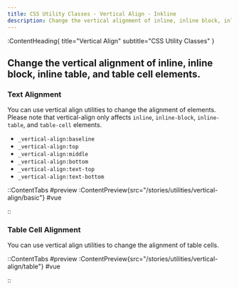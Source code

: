 ```yaml
---
title: CSS Utility Classes - Vertical Align - Inkline
description: Change the vertical alignment of inline, inline block, inline table, and table cell elements. 
---
```


:ContentHeading{ title="Vertical Align" subtitle="CSS Utility Classes" }
## Change the vertical alignment of inline, inline block, inline table, and table cell elements. 

### Text Alignment
You can use vertical align utilities to change the alignment of elements. Please note that vertical-align only affects `inline`, `inline-block`, `inline-table`, and `table-cell` elements.

- `_vertical-align:baseline`
- `_vertical-align:top`
- `_vertical-align:middle`
- `_vertical-align:bottom`
- `_vertical-align:text-top`
- `_vertical-align:text-bottom`

::ContentTabs
#preview
:ContentPreview{src="/stories/utilities/vertical-align/basic"}
#vue
<!-- Autodocs{src="@inkline/inkline/stories/utilities/vertical-align/basic.raw.vue" lang="vue"} -->
::

### Table Cell Alignment
You can use vertical align utilities to change the alignment of table cells.

::ContentTabs
#preview
:ContentPreview{src="/stories/utilities/vertical-align/table"}
#vue
<!-- Autodocs{src="@inkline/inkline/stories/utilities/vertical-align/table.raw.vue" lang="vue"} -->
::
